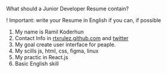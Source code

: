What should a Junior Developer Resume contain?

! Important: write your Resume in English if you can, if possible

1. My name is Ramil Koderhun
2. Contact Info in [rtxrulez.github.com](http://rtxrulez.github.com) and [twitter](http://twitter.com/koderhun)
3. My goal create user interface for peaple.
4. My scills js, html, css, figma, linux
5. My practic in React.js
6. Basic English skill
